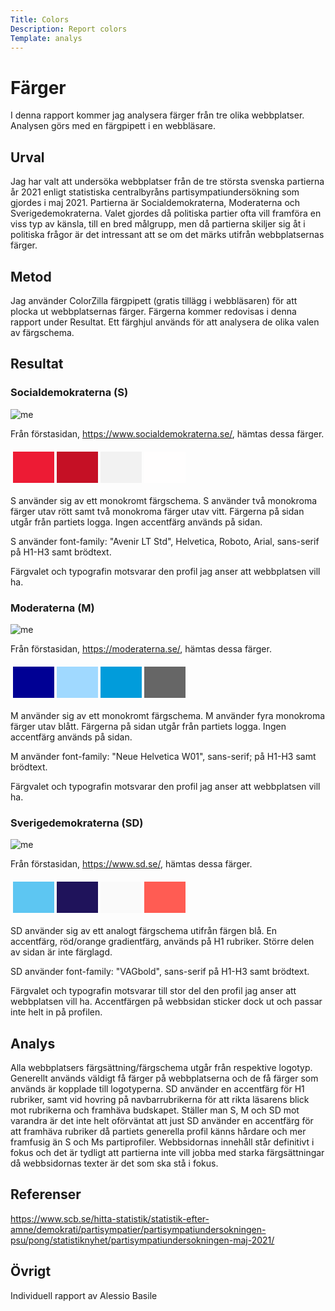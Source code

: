 ```yaml
---
Title: Colors
Description: Report colors
Template: analys
---
```


Färger
=======================

I denna rapport kommer jag analysera färger från tre olika webbplatser. Analysen görs med en färgpipett i en webbläsare.

Urval
-----------------------

Jag har valt att undersöka webbplatser från de tre största svenska partierna år 2021 enligt statistiska centralbyråns partisympatiundersökning som gjordes i maj 2021. Partierna är Socialdemokraterna, Moderaterna och Sverigedemokraterna. Valet gjordes då politiska partier ofta vill framföra en viss typ av känsla, till en bred målgrupp, men då partierna skiljer sig åt i politiska frågor är det intressant att se om det märks utifrån webbplatsernas färger.

Metod
-----------------------

Jag använder ColorZilla färgpipett (gratis tillägg i webbläsaren) för att plocka ut webbplatsernas färger. Färgerna kommer redovisas i denna rapport under Resultat. Ett färghjul används för att analysera de olika valen av färgschema.

Resultat
-----------------------

### Socialdemokraterna (S)

![me](%assets_url%/img/S_print.png)

Från förstasidan, https://www.socialdemokraterna.se/, hämtas dessa färger. 
<table style="border-spacing: 4px; border-collapse: separate">
<tr>
<td style="height: 50px; width: 50px; background-color: #ED1B34">
<td style="height: 50px; width: 50px; background-color: #C51025">
<td style="height: 50px; width: 50px; background-color: #F2F2F2">
<td style="height: 50px; width: 50px; background-color: #FFFEFE">
</tr>
</table>

S använder sig av ett monokromt färgschema. S använder två monokroma färger utav rött samt två monokroma färger utav vitt. Färgerna på sidan utgår från partiets logga. Ingen accentfärg används på sidan. 

S använder font-family: "Avenir LT Std", Helvetica, Roboto, Arial, sans-serif på H1-H3 samt brödtext. 

Färgvalet och typografin motsvarar den profil jag anser att webbplatsen vill ha.

### Moderaterna (M)

![me](%assets_url%/img/M_print.png)

Från förstasidan, https://moderaterna.se/, hämtas dessa färger. 
<table style="border-spacing: 4px; border-collapse: separate">
<tr>
<td style="height: 50px; width: 50px; background-color: #000094">
<td style="height: 50px; width: 50px; background-color: #A0D9FF">
<td style="height: 50px; width: 50px; background-color: #019CDB">
<td style="height: 50px; width: 50px; background-color: #666666">
</tr>
</table>

M använder sig av ett monokromt färgschema. M använder fyra monokroma färger utav blått. Färgerna på sidan utgår från partiets logga. Ingen accentfärg används på sidan. 

M använder font-family: "Neue Helvetica W01", sans-serif; på H1-H3 samt brödtext. 

Färgvalet och typografin motsvarar den profil jag anser att webbplatsen vill ha.

### Sverigedemokraterna (SD)

![me](%assets_url%/img/SD_print.png)

Från förstasidan, https://www.sd.se/, hämtas dessa färger. 
<table style="border-spacing: 4px; border-collapse: separate">
<tr>
<td style="height: 50px; width: 50px; background-color: #5DC6F2">
<td style="height: 50px; width: 50px; background-color: #1F135B">
<td style="height: 50px; width: 50px; background-color: #FAFAFA">
<td style="height: 50px; width: 50px; background-color: #FF5C53">
</tr>
</table>

SD använder sig av ett analogt färgschema utifrån färgen blå. En accentfärg, röd/orange gradientfärg, används på H1 rubriker. Större delen av sidan är inte färglagd. 

SD använder font-family: "VAGbold", sans-serif på H1-H3 samt brödtext. 

Färgvalet och typografin motsvarar till stor del den profil jag anser att webbplatsen vill ha. Accentfärgen på webbsidan sticker dock ut och passar inte helt in på profilen.

Analys
-----------------------

Alla webbplatsers färgsättning/färgschema utgår från respektive logotyp. Generellt används väldigt få färger på webbplatserna och de få färger som används är kopplade till logotyperna. SD använder en accentfärg för H1 rubriker, samt vid hovring på navbarrubrikerna för att rikta läsarens blick mot rubrikerna och framhäva budskapet. Ställer man S, M och SD mot varandra är det inte helt oförväntat att just SD använder en accentfärg för att framhäva rubriker då partiets generella profil känns hårdare och mer framfusig än S och Ms partiprofiler. Webbsidornas innehåll står definitivt i fokus och det är tydligt att partierna inte vill jobba med starka färgsättningar då webbsidornas texter är det som ska stå i fokus. 

Referenser
-----------------------

https://www.scb.se/hitta-statistik/statistik-efter-amne/demokrati/partisympatier/partisympatiundersokningen-psu/pong/statistiknyhet/partisympatiundersokningen-maj-2021/

Övrigt
-----------------------

Individuell rapport av Alessio Basile